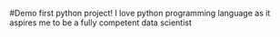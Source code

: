 #Demo
first python project!
I love python programming language as it aspires me to be a fully competent data scientist
